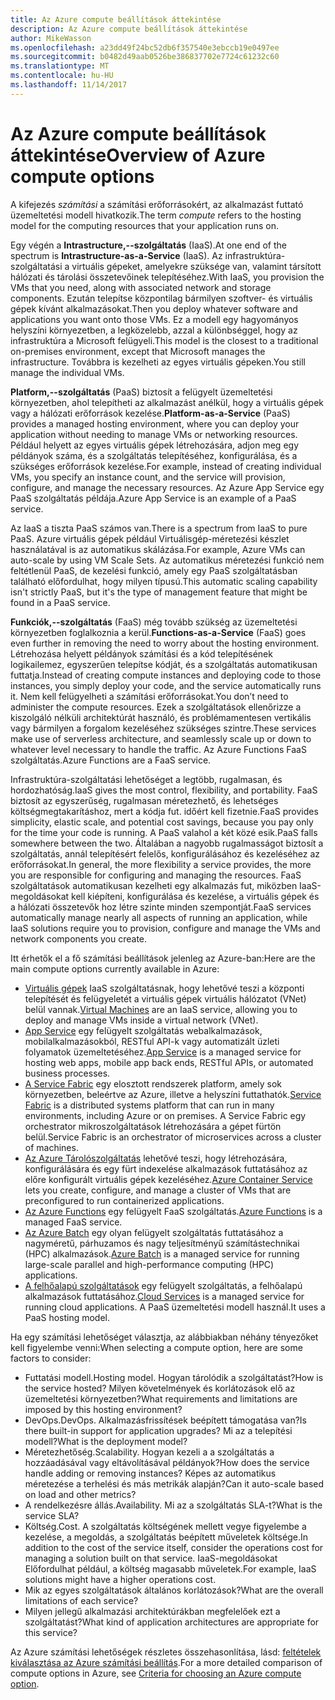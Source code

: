 ```yaml
---
title: Az Azure compute beállítások áttekintése
description: Az Azure compute beállítások áttekintése
author: MikeWasson
ms.openlocfilehash: a23dd49f24bc52db6f357540e3ebccb19e0497ee
ms.sourcegitcommit: b0482d49aab0526be386837702e7724c61232c60
ms.translationtype: MT
ms.contentlocale: hu-HU
ms.lasthandoff: 11/14/2017
---
```

# <a name="overview-of-azure-compute-options"></a><span data-ttu-id="e5fbd-103">Az Azure compute beállítások áttekintése</span><span class="sxs-lookup"><span data-stu-id="e5fbd-103">Overview of Azure compute options</span></span>

<span data-ttu-id="e5fbd-104">A kifejezés *számítási* a számítási erőforrásokért, az alkalmazást futtató üzemeltetési modell hivatkozik.</span><span class="sxs-lookup"><span data-stu-id="e5fbd-104">The term *compute* refers to the hosting model for the computing resources that your application runs on.</span></span> 

<span data-ttu-id="e5fbd-105">Egy végén a **Intrastructure,--szolgáltatás** (IaaS).</span><span class="sxs-lookup"><span data-stu-id="e5fbd-105">At one end of the spectrum is **Intrastructure-as-a-Service** (IaaS).</span></span> <span data-ttu-id="e5fbd-106">Az infrastruktúra-szolgáltatási a virtuális gépeket, amelyekre szüksége van, valamint társított hálózati és tárolási összetevőinek telepítéséhez.</span><span class="sxs-lookup"><span data-stu-id="e5fbd-106">With IaaS, you provision the VMs that you need, along with associated network and storage components.</span></span> <span data-ttu-id="e5fbd-107">Ezután telepítse központilag bármilyen szoftver- és virtuális gépek kívánt alkalmazásokat.</span><span class="sxs-lookup"><span data-stu-id="e5fbd-107">Then you deploy whatever software and applications you want onto those VMs.</span></span> <span data-ttu-id="e5fbd-108">Ez a modell egy hagyományos helyszíni környezetben, a legközelebb, azzal a különbséggel, hogy az infrastruktúra a Microsoft felügyeli.</span><span class="sxs-lookup"><span data-stu-id="e5fbd-108">This model is the closest to a traditional on-premises environment, except that Microsoft manages the infrastructure.</span></span> <span data-ttu-id="e5fbd-109">Továbbra is kezelheti az egyes virtuális gépeken.</span><span class="sxs-lookup"><span data-stu-id="e5fbd-109">You still manage the individual VMs.</span></span>  

<span data-ttu-id="e5fbd-110">**Platform,--szolgáltatás** (PaaS) biztosít a felügyelt üzemeltetési környezetben, ahol telepítheti az alkalmazást anélkül, hogy a virtuális gépek vagy a hálózati erőforrások kezelése.</span><span class="sxs-lookup"><span data-stu-id="e5fbd-110">**Platform-as-a-Service** (PaaS) provides a managed hosting environment, where you can deploy your application without needing to manage VMs or networking resources.</span></span> <span data-ttu-id="e5fbd-111">Például helyett az egyes virtuális gépek létrehozására, adjon meg egy példányok száma, és a szolgáltatás telepítéséhez, konfigurálása, és a szükséges erőforrások kezelése.</span><span class="sxs-lookup"><span data-stu-id="e5fbd-111">For example, instead of creating individual VMs, you specify an instance count, and the service will provision, configure, and manage the necessary resources.</span></span> <span data-ttu-id="e5fbd-112">Az Azure App Service egy PaaS szolgáltatás példája.</span><span class="sxs-lookup"><span data-stu-id="e5fbd-112">Azure App Service is an example of a PaaS service.</span></span>

<span data-ttu-id="e5fbd-113">Az IaaS a tiszta PaaS számos van.</span><span class="sxs-lookup"><span data-stu-id="e5fbd-113">There is a spectrum from IaaS to pure PaaS.</span></span> <span data-ttu-id="e5fbd-114">Azure virtuális gépek például Virtuálisgép-méretezési készlet használatával is az automatikus skálázása.</span><span class="sxs-lookup"><span data-stu-id="e5fbd-114">For example, Azure VMs can auto-scale by using VM Scale Sets.</span></span> <span data-ttu-id="e5fbd-115">Az automatikus méretezési funkció nem feltétlenül PaaS, de kezelési funkció, amely egy PaaS szolgáltatásban található előfordulhat, hogy milyen típusú.</span><span class="sxs-lookup"><span data-stu-id="e5fbd-115">This automatic scaling capability isn't strictly PaaS, but it's the type of management feature that might be found in a PaaS service.</span></span>

<span data-ttu-id="e5fbd-116">**Funkciók,--szolgáltatás** (FaaS) még tovább szükség az üzemeltetési környezetben foglalkoznia a kerül.</span><span class="sxs-lookup"><span data-stu-id="e5fbd-116">**Functions-as-a-Service** (FaaS) goes even further in removing the need to worry about the hosting environment.</span></span> <span data-ttu-id="e5fbd-117">Létrehozása helyett példányok számítási és a kód telepítésének logikailemez, egyszerűen telepítse kódját, és a szolgáltatás automatikusan futtatja.</span><span class="sxs-lookup"><span data-stu-id="e5fbd-117">Instead of creating compute instances and deploying code to those instances, you simply deploy your code, and the service automatically runs it.</span></span> <span data-ttu-id="e5fbd-118">Nem kell felügyelheti a számítási erőforrásokat.</span><span class="sxs-lookup"><span data-stu-id="e5fbd-118">You don’t need to administer the compute resources.</span></span> <span data-ttu-id="e5fbd-119">Ezek a szolgáltatások ellenőrizze a kiszolgáló nélküli architektúrát használó, és problémamentesen vertikális vagy bármilyen a forgalom kezeléséhez szükséges szintre.</span><span class="sxs-lookup"><span data-stu-id="e5fbd-119">These services make use of serverless architecture, and seamlessly scale up or down to whatever level necessary to handle the traffic.</span></span> <span data-ttu-id="e5fbd-120">Az Azure Functions FaaS szolgáltatás.</span><span class="sxs-lookup"><span data-stu-id="e5fbd-120">Azure Functions are a FaaS service.</span></span>

<span data-ttu-id="e5fbd-121">Infrastruktúra-szolgáltatási lehetőséget a legtöbb, rugalmasan, és hordozhatóság.</span><span class="sxs-lookup"><span data-stu-id="e5fbd-121">IaaS gives the most control, flexibility, and portability.</span></span> <span data-ttu-id="e5fbd-122">FaaS biztosít az egyszerűség, rugalmasan méretezhető, és lehetséges költségmegtakarításhoz, mert a kódja fut. időért kell fizetnie.</span><span class="sxs-lookup"><span data-stu-id="e5fbd-122">FaaS provides simplicity, elastic scale, and potential cost savings, because you pay only for the time your code is running.</span></span> <span data-ttu-id="e5fbd-123">A PaaS valahol a két közé esik.</span><span class="sxs-lookup"><span data-stu-id="e5fbd-123">PaaS falls somewhere between the two.</span></span> <span data-ttu-id="e5fbd-124">Általában a nagyobb rugalmasságot biztosít a szolgáltatás, annál telepítésért felelős, konfigurálásához és kezeléséhez az erőforrásokat.</span><span class="sxs-lookup"><span data-stu-id="e5fbd-124">In general, the more flexibility a service provides, the more you are responsible for configuring and managing the resources.</span></span> <span data-ttu-id="e5fbd-125">FaaS szolgáltatások automatikusan kezelheti egy alkalmazás fut, miközben IaaS-megoldásokat kell kiépíteni, konfigurálása és kezelése, a virtuális gépek és a hálózati összetevők hoz létre szinte minden szempontját.</span><span class="sxs-lookup"><span data-stu-id="e5fbd-125">FaaS services automatically manage nearly all aspects of running an application, while IaaS solutions require you to provision, configure and manage the VMs and network components you create.</span></span>

<span data-ttu-id="e5fbd-126">Itt érhetők el a fő számítási beállítások jelenleg az Azure-ban:</span><span class="sxs-lookup"><span data-stu-id="e5fbd-126">Here are the main compute options currently available in Azure:</span></span>

- <span data-ttu-id="e5fbd-127">[Virtuális gépek](/azure/virtual-machines/) IaaS szolgáltatásnak, hogy lehetővé teszi a központi telepítését és felügyeletét a virtuális gépek virtuális hálózatot (VNet) belül vannak.</span><span class="sxs-lookup"><span data-stu-id="e5fbd-127">[Virtual Machines](/azure/virtual-machines/) are an IaaS service, allowing you to deploy and manage VMs inside a virtual network (VNet).</span></span>
- <span data-ttu-id="e5fbd-128">[App Service](/azure/app-service/app-service-value-prop-what-is) egy felügyelt szolgáltatás webalkalmazások, mobilalkalmazásokból, RESTful API-k vagy automatizált üzleti folyamatok üzemeltetéséhez.</span><span class="sxs-lookup"><span data-stu-id="e5fbd-128">[App Service](/azure/app-service/app-service-value-prop-what-is) is a managed service for hosting web apps, mobile app back ends, RESTful APIs, or automated business processes.</span></span>
- <span data-ttu-id="e5fbd-129">[A Service Fabric](/azure/service-fabric/service-fabric-overview) egy elosztott rendszerek platform, amely sok környezetben, beleértve az Azure, illetve a helyszíni futtathatók.</span><span class="sxs-lookup"><span data-stu-id="e5fbd-129">[Service Fabric](/azure/service-fabric/service-fabric-overview) is a distributed systems platform that can run in many environments, including Azure or on premises.</span></span> <span data-ttu-id="e5fbd-130">A Service Fabric egy orchestrator mikroszolgáltatások létrehozására a gépet fürtön belül.</span><span class="sxs-lookup"><span data-stu-id="e5fbd-130">Service Fabric is an orchestrator of microservices across a cluster of machines.</span></span> 
- <span data-ttu-id="e5fbd-131">[Az Azure Tárolószolgáltatás](/azure/container-service/container-service-intro) lehetővé teszi, hogy létrehozására, konfigurálására és egy fürt indexelése alkalmazások futtatásához az előre konfigurált virtuális gépek kezeléséhez.</span><span class="sxs-lookup"><span data-stu-id="e5fbd-131">[Azure Container Service](/azure/container-service/container-service-intro) lets you create, configure, and manage a cluster of VMs that are preconfigured to run containerized applications.</span></span>
- <span data-ttu-id="e5fbd-132">[Az Azure Functions](/azure/azure-functions/functions-overview) egy felügyelt FaaS szolgáltatás.</span><span class="sxs-lookup"><span data-stu-id="e5fbd-132">[Azure Functions](/azure/azure-functions/functions-overview) is a managed FaaS service.</span></span>
- <span data-ttu-id="e5fbd-133">[Az Azure Batch](/azure/batch/batch-technical-overview) egy olyan felügyelt szolgáltatás futtatásához a nagyméretű, párhuzamos és nagy teljesítményű számítástechnikai (HPC) alkalmazások.</span><span class="sxs-lookup"><span data-stu-id="e5fbd-133">[Azure Batch](/azure/batch/batch-technical-overview) is a managed service for running large-scale parallel and high-performance computing (HPC) applications.</span></span>
- <span data-ttu-id="e5fbd-134">[A felhőalapú szolgáltatások](/azure/cloud-services/cloud-services-choose-me) egy felügyelt szolgáltatás, a felhőalapú alkalmazások futtatásához.</span><span class="sxs-lookup"><span data-stu-id="e5fbd-134">[Cloud Services](/azure/cloud-services/cloud-services-choose-me) is a managed service for running cloud applications.</span></span> <span data-ttu-id="e5fbd-135">A PaaS üzemeltetési modell használ.</span><span class="sxs-lookup"><span data-stu-id="e5fbd-135">It uses a PaaS hosting model.</span></span> 

<span data-ttu-id="e5fbd-136">Ha egy számítási lehetőséget választja, az alábbiakban néhány tényezőket kell figyelembe venni:</span><span class="sxs-lookup"><span data-stu-id="e5fbd-136">When selecting a compute option, here are some factors to consider:</span></span>

- <span data-ttu-id="e5fbd-137">Futtatási modell.</span><span class="sxs-lookup"><span data-stu-id="e5fbd-137">Hosting model.</span></span> <span data-ttu-id="e5fbd-138">Hogyan tárolódik a szolgáltatást?</span><span class="sxs-lookup"><span data-stu-id="e5fbd-138">How is the service hosted?</span></span> <span data-ttu-id="e5fbd-139">Milyen követelmények és korlátozások elő az üzemeltetési környezetben?</span><span class="sxs-lookup"><span data-stu-id="e5fbd-139">What requirements and limitations are imposed by this hosting environment?</span></span> 
- <span data-ttu-id="e5fbd-140">DevOps.</span><span class="sxs-lookup"><span data-stu-id="e5fbd-140">DevOps.</span></span> <span data-ttu-id="e5fbd-141">Alkalmazásfrissítések beépített támogatása van?</span><span class="sxs-lookup"><span data-stu-id="e5fbd-141">Is there built-in support for application upgrades?</span></span> <span data-ttu-id="e5fbd-142">Mi az a telepítési modell?</span><span class="sxs-lookup"><span data-stu-id="e5fbd-142">What is the deployment model?</span></span>
- <span data-ttu-id="e5fbd-143">Méretezhetőség.</span><span class="sxs-lookup"><span data-stu-id="e5fbd-143">Scalability.</span></span> <span data-ttu-id="e5fbd-144">Hogyan kezeli a a szolgáltatás a hozzáadásával vagy eltávolításával példányok?</span><span class="sxs-lookup"><span data-stu-id="e5fbd-144">How does the service handle adding or removing instances?</span></span> <span data-ttu-id="e5fbd-145">Képes az automatikus méretezése a terhelési és más metrikák alapján?</span><span class="sxs-lookup"><span data-stu-id="e5fbd-145">Can it auto-scale based on load and other metrics?</span></span> 
- <span data-ttu-id="e5fbd-146">A rendelkezésre állás.</span><span class="sxs-lookup"><span data-stu-id="e5fbd-146">Availability.</span></span> <span data-ttu-id="e5fbd-147">Mi az a szolgáltatás SLA-t?</span><span class="sxs-lookup"><span data-stu-id="e5fbd-147">What is the service SLA?</span></span> 
- <span data-ttu-id="e5fbd-148">Költség.</span><span class="sxs-lookup"><span data-stu-id="e5fbd-148">Cost.</span></span> <span data-ttu-id="e5fbd-149">A szolgáltatás költségének mellett vegye figyelembe a kezelése, a megoldás, a szolgáltatás beépített műveletek költsége.</span><span class="sxs-lookup"><span data-stu-id="e5fbd-149">In addition to the cost of the service itself, consider the operations cost for managing a solution built on that service.</span></span> <span data-ttu-id="e5fbd-150">IaaS-megoldásokat Előfordulhat például, a költség magasabb műveletek.</span><span class="sxs-lookup"><span data-stu-id="e5fbd-150">For example, IaaS solutions might have a higher operations cost.</span></span>
- <span data-ttu-id="e5fbd-151">Mik az egyes szolgáltatások általános korlátozások?</span><span class="sxs-lookup"><span data-stu-id="e5fbd-151">What are the overall limitations of each service?</span></span> 
- <span data-ttu-id="e5fbd-152">Milyen jellegű alkalmazási architektúrákban megfelelőek ezt a szolgáltatást?</span><span class="sxs-lookup"><span data-stu-id="e5fbd-152">What kind of application architectures are appropriate for this service?</span></span> 

<span data-ttu-id="e5fbd-153">Az Azure számítási lehetőségek részletes összehasonlítása, lásd: [feltételek kiválasztása az Azure számítási beállítás](./compute-comparison.md).</span><span class="sxs-lookup"><span data-stu-id="e5fbd-153">For a more detailed comparison of compute options in Azure, see [Criteria for choosing an Azure compute option](./compute-comparison.md).</span></span>